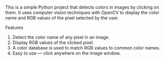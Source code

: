 This is a simple Python project that detects colors in images by clicking on them. It uses computer vision techniques with OpenCV to display the color name and RGB values of the pixel selected by the user.

Features
1) Detect the color name of any pixel in an image.
2) Display RGB values of the clicked pixel.
3) A color database is used to match RGB values to common color names.
4) Easy to use — click anywhere on the image window.
